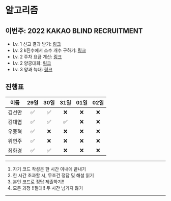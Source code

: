 # 알고리즘

## 이번주: 2022 KAKAO BLIND RECRUITMENT

- Lv. 1 신고 결과 받기: [링크](https://school.programmers.co.kr/learn/courses/30/lessons/92334)
- Lv. 2 k진수에서 소수 개수 구하기: [링크](https://school.programmers.co.kr/learn/courses/30/lessons/92335)
- Lv. 2 주차 요금 계산: [링크](https://school.programmers.co.kr/learn/courses/30/lessons/92341)
- Lv. 2 양궁대회: [링크](https://school.programmers.co.kr/learn/courses/30/lessons/92342)
- Lv. 3 양과 늑대: [링크](https://school.programmers.co.kr/learn/courses/30/lessons/92343)

## 진행표

|  이름  | 29일 | 30일 | 31일 | 01일 | 02일 |
| :----: | :--: | :--: | :--: | :--: | :--: |
| 김선만 |  ✅  |  ✅  |  ❌  |  ❌  |  ❌  |
| 김대엽 |  ✅  |  ✅  |  ✅  |  ❌  |  ❌  |
| 우종혁 |  ✅  |  ❌  |  ❌  |  ❌  |  ❌  |
| 위연주 |  ✅  |  ❌  |  ❌  |  ❌  |  ❌  |
| 최화경 |  ✅  |  ✅  |  ❌  |  ❌  |  ❌  |

---

1. 자기 코드 작성은 한 시간 이내에 끝내기
2. 한 시간 초과할 시, 무조건 정답 및 해설 읽기
3. 본인 코드로 정답 제출하기!!
4. 모든 과정 !!절대!! 두 시간 넘기지 않기

---
